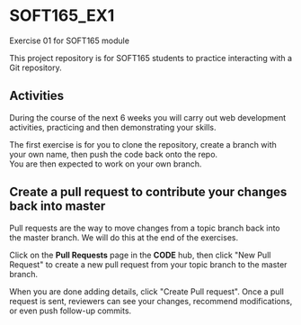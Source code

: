 # SOFT165_EX1
Exercise 01 for SOFT165 module

This project repository is for SOFT165 students to practice interacting with a Git repository.

## Activities
During the course of the next 6 weeks you will carry out web development activities, practicing and then demonstrating your skills.

The first exercise is for you to clone the repository, create a branch with your own name, then push the code back onto the repo.  
You are then expected to work on your own branch.

## Create a pull request to contribute your changes back into master
Pull requests are the way to move changes from a topic branch back into the master branch.  We will do this at the end of the exercises.

Click on the **Pull Requests** page in the **CODE** hub, then click "New Pull Request" to create a new pull request from your topic branch to the master branch.

When you are done adding details, click "Create Pull request". Once a pull request is sent, reviewers can see your changes, recommend modifications, or even push follow-up commits.
